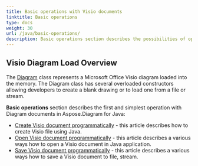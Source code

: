 ```yaml
---
title: Basic operations with Visio documents
linktitle: Basic operations
type: docs
weight: 30
url: /java/basic-operations/
description: Basic operations section describes the possibilities of opening and saving Visio documents using the Aspose.Diagram for Java.
---
```


## **Visio Diagram Load Overview**
The [Diagram](http://www.aspose.com/api/java/diagram/aspose.diagram/diagram) class represents a Microsoft Office Visio diagram loaded into the memory. The Diagram class has several overloaded constructors allowing developers to create a blank drawing or to load one from a file or stream.

**Basic operations** section describes the first and simplest operation with Diagram documents in Aspose.Diagram for Java:

- [Create Visio document programmatically](/java/create-visio-document/) -  this article describes how to create Visio file using Java.
- [Open Visio document programmatically](/java/open-visio-document/) - this article describes a various ways how to open a Visio document in Java application.
- [Save Visio document programmatically](/java/save-visio-document/) - this article describes a various ways how to save a Visio document to file, stream.
